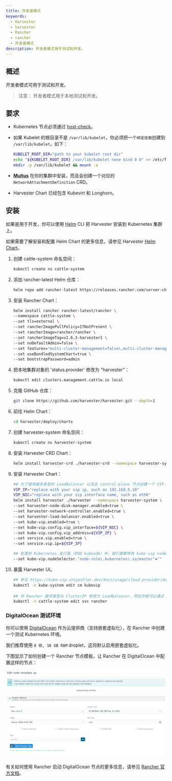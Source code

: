 ```yaml
---
title: 开发者模式
keywords:
  - Harvester
  - harvester
  - Rancher
  - rancher
  - 开发者模式
description: 开发者模式用于测试和开发。
---
```


## 概述

开发者模式可用于测试和开发。

> 注意：
> 开发者模式用于本地测试和开发。

## 要求

- Kubernetes 节点必须通过 [host-check](https://raw.githubusercontent.com/harvester/harvester/master/hack/host-check.sh)。
- 如果 Kubelet 的根目录不是 `/var/lib/kubelet`，你必须把一个`绑定挂载`创建到 `/var/lib/kubelet`，如下：

  ```bash
  KUBELET_ROOT_DIR="path to your kubelet root dir"
  echo "${KUBELET_ROOT_DIR} /var/lib/kubelet none bind 0 0" >> /etc/fstab
  mkdir -p /var/lib/kubelet && mount -a
  ```

- [**Multus**](https://kubernetes.io/docs/concepts/cluster-administration/networking/#multus-a-multi-network-plugin) 在你的集群中安装，而且会创建一个对应的 `NetworkAttachmentDefinition` CRD。
- Harvester Chart 已经包含 Kubevirt 和 Longhorn。

## 安装

如果是用于开发，你可以使用 [Helm](https://helm.sh/) CLI 把 Harvester 安装到 Kubernetes 集群上。

如果需要了解安装和配置 Helm Chart 的更多信息，请参见 Harvester [Helm Chart](https://github.com/harvester/harvester/blob/master/deploy/charts/harvester/README.md)。

1. 创建 cattle-system 命名空间：

   ```bash
   kubectl create ns cattle-system
   ```

1. 添加 rancher-latest Helm 仓库：

   ```bash
   helm repo add rancher-latest https://releases.rancher.com/server-charts/latest
   ```

1. 安装 Rancher Chart：

   ```bash
   helm install rancher rancher-latest/rancher \
   --namespace cattle-system \
   --set tls=external \
   --set rancherImagePullPolicy=IfNotPresent \
   --set rancherImage=rancher/rancher \
   --set rancherImageTag=v2.6.3-harvester1 \
   --set noDefaultAdmin=false \
   --set features="multi-cluster-management=false\,multi-cluster-management-agent=false" \
   --set useBundledSystemChart=true \
   --set bootstrapPassword=admin
   ```

1. 把本地集群对象的 'status.provider' 修改为 "harvester"：

   ```bash
   kubectl edit clusters.management.cattle.io local
   ```

1. 克隆 GitHub 仓库：

   ```bash
   git clone https://github.com/harvester/harvester.git --depth=1
   ```

1. 前往 Helm Chart：

   ```bash
   cd harvester/deploy/charts
   ```

1. 创建 harvester-system 命名空间：

   ```bash
   kubectl create ns harvester-system
   ```

1. 安装 Harvester CRD Chart：

   ```bash
   helm install harvester-crd ./harvester-crd --namespace harvester-system
   ```

1. 安装 Harvester Chart：

   ```bash
   ## 为了使用服务类型的 LoadBalancer 以及在 control-plane 节点创建一个 VIP，你需要启用 kubevip。
   VIP_IP="replace with your vip ip, such as 192.168.5.10"
   VIP_NIC="replace with your vip interface name, such as eth0"
   helm install harvester ./harvester --namespace harvester-system \
   --set harvester-node-disk-manager.enabled=true \
   --set harvester-network-controller.enabled=true \
   --set harvester-load-balancer.enabled=true \
   --set kube-vip.enabled=true \
   --set kube-vip.config.vip_interface=${VIP_NIC} \
   --set kube-vip.config.vip_address=${VIP_IP} \
   --set service.vip.enabled=true \
   --set service.vip.ip=${VIP_IP}
   ```

   ```bash
   ## 在某些 Kubernetes 发行版（例如 kubeadm）中，我们需要修改 kube-vip nodeSelector 来匹配 control-plane 节点。
   --set kube-vip.nodeSelector."node-role\.kubernetes\.io/master"=""
   ```

1. 暴露 Harvester UI。

   ```bash
   ## 参见 https://kube-vip.chipzoller.dev/docs/usage/cloud-provider/Add `cidr-cattle-system: ${VIP_IP}/32` to kubevip configMap.
   kubectl -n kube-system edit cm kubevip

   ## 将 Rancher 服务类型从 ClusterIP 修改为 LoadBalancer，然后你就可以通过 https://${VIP_IP} 访问 Harvester UI。
   kubectl -n cattle-system edit svc rancher
   ```

### DigitalOcean 测试环境

你可以使用 [DigitalOcean](https://www.digitalocean.com/) 作为云提供商（支持嵌套虚拟化），在 Rancher 中创建一个测试 Kubernetes 环境。

我们推荐使用 `8 核, 16 GB RAM` droplet，这将默认启用嵌套虚拟化。

下图显示了如何创建一个 Rancher 节点模板，让 Rancher 在 DigitalOcean 中配置这样的节点：

![do.png](./do.png)

有关如何使用 Rancher 启动 DigitalOcean 节点的更多信息，请参见 [Rancher 官方文档](https://rancher.com/docs/rancher/v2.x/en/cluster-provisioning/rke-clusters/node-pools/digital-ocean/)。
